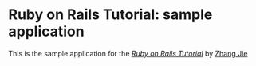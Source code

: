 # Ruby on Rails Tutorial: sample application

This is the sample application for
the [*Ruby on Rails Tutorial*](http://railstutorial.org/)
by [Zhang Jie](mailto:jie.zhang2@hp.com)